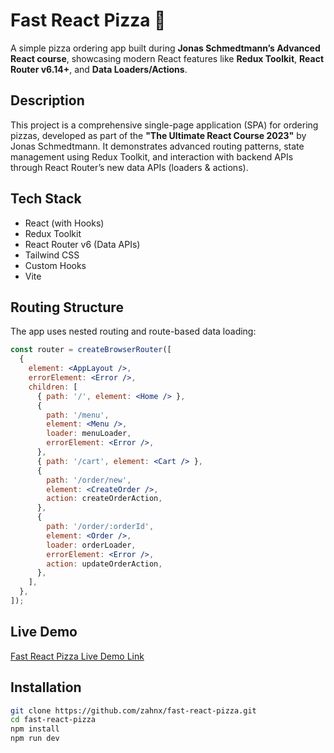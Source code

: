 # Fast React Pizza 🍕

A simple pizza ordering app built during **Jonas Schmedtmann’s Advanced React course**, showcasing modern React features like **Redux Toolkit**, **React Router v6.14+**, and **Data Loaders/Actions**.

## Description

This project is a comprehensive single-page application (SPA) for ordering pizzas, developed as part of the **"The Ultimate React Course 2023"** by Jonas Schmedtmann. It demonstrates advanced routing patterns, state management using Redux Toolkit, and interaction with backend APIs through React Router’s new data APIs (loaders & actions).

## Tech Stack

- React (with Hooks)
- Redux Toolkit
- React Router v6 (Data APIs)
- Tailwind CSS
- Custom Hooks
- Vite

##  Routing Structure

The app uses nested routing and route-based data loading:

```jsx
const router = createBrowserRouter([
  {
    element: <AppLayout />,
    errorElement: <Error />,
    children: [
      { path: '/', element: <Home /> },
      {
        path: '/menu',
        element: <Menu />,
        loader: menuLoader,
        errorElement: <Error />,
      },
      { path: '/cart', element: <Cart /> },
      {
        path: '/order/new',
        element: <CreateOrder />,
        action: createOrderAction,
      },
      {
        path: '/order/:orderId',
        element: <Order />,
        loader: orderLoader,
        errorElement: <Error />,
        action: updateOrderAction,
      },
    ],
  },
]);
```

## Live Demo

[Fast React Pizza Live Demo Link](https://fast-react-pizza-zahn.netlify.app)

## Installation

```bash
git clone https://github.com/zahnx/fast-react-pizza.git
cd fast-react-pizza
npm install
npm run dev
```
